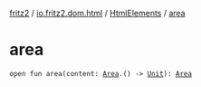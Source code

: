 [fritz2](../../index.md) / [io.fritz2.dom.html](../index.md) / [HtmlElements](index.md) / [area](./area.md)

# area

`open fun area(content: `[`Area`](../-area/index.md)`.() -> `[`Unit`](https://kotlinlang.org/api/latest/jvm/stdlib/kotlin/-unit/index.html)`): `[`Area`](../-area/index.md)